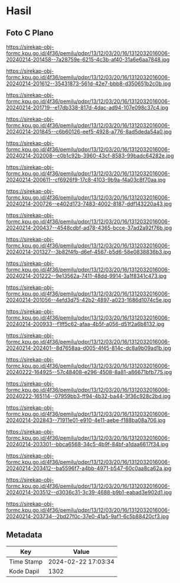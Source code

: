 # Hasil

## Foto C Plano

https://sirekap-obj-formc.kpu.go.id/4f36/pemilu/pdpr/13/12/03/20/16/1312032016006-20240214-201458--7a28759e-6215-4c3b-af40-31a6e6aa7848.jpg

https://sirekap-obj-formc.kpu.go.id/4f36/pemilu/pdpr/13/12/03/20/16/1312032016006-20240214-201612--35431873-561d-42e7-bbb8-d350651b2c0b.jpg

https://sirekap-obj-formc.kpu.go.id/4f36/pemilu/pdpr/13/12/03/20/16/1312032016006-20240214-201719--e17db338-817d-4dac-ad94-107e098c37c4.jpg

https://sirekap-obj-formc.kpu.go.id/4f36/pemilu/pdpr/13/12/03/20/16/1312032016006-20240214-201845--c6b60126-eef5-4928-a776-8ad5deda54a0.jpg

https://sirekap-obj-formc.kpu.go.id/4f36/pemilu/pdpr/13/12/03/20/16/1312032016006-20240214-202008--c0b1c92b-3960-43cf-8583-99badc64282e.jpg

https://sirekap-obj-formc.kpu.go.id/4f36/pemilu/pdpr/13/12/03/20/16/1312032016006-20240214-200611--cf6926f9-17c8-4103-9b9a-f4a03c8f70aa.jpg

https://sirekap-obj-formc.kpu.go.id/4f36/pemilu/pdpr/13/12/03/20/16/1312032016006-20240214-200726--e402d173-7483-4002-8187-ddf143220a43.jpg

https://sirekap-obj-formc.kpu.go.id/4f36/pemilu/pdpr/13/12/03/20/16/1312032016006-20240214-200437--4548cdbf-ad78-4365-bcce-37ad2a92f76b.jpg

https://sirekap-obj-formc.kpu.go.id/4f36/pemilu/pdpr/13/12/03/20/16/1312032016006-20240214-201327--3b82f4fb-d6ef-4567-b5d6-58e0838836b3.jpg

https://sirekap-obj-formc.kpu.go.id/4f36/pemilu/pdpr/13/12/03/20/16/1312032016006-20240214-201222--9e13562a-7411-48dd-9914-3a1f8341c473.jpg

https://sirekap-obj-formc.kpu.go.id/4f36/pemilu/pdpr/13/12/03/20/16/1312032016006-20240214-201056--4efd3d75-42b2-4897-a023-1686d1074c5e.jpg

https://sirekap-obj-formc.kpu.go.id/4f36/pemilu/pdpr/13/12/03/20/16/1312032016006-20240214-200933--f1ff5c62-afaa-4b5f-a056-d51f2a6b8132.jpg

https://sirekap-obj-formc.kpu.go.id/4f36/pemilu/pdpr/13/12/03/20/16/1312032016006-20240214-202401--8d7658aa-d005-4f45-814c-dc8a9b09ad1b.jpg

https://sirekap-obj-formc.kpu.go.id/4f36/pemilu/pdpr/13/12/03/20/16/1312032016006-20240222-164925--57c48408-e296-4508-8a81-a86671bfb775.jpg

https://sirekap-obj-formc.kpu.go.id/4f36/pemilu/pdpr/13/12/03/20/16/1312032016006-20240222-165114--07959bb3-ff94-4b32-ba44-3f36c928c2bd.jpg

https://sirekap-obj-formc.kpu.go.id/4f36/pemilu/pdpr/13/12/03/20/16/1312032016006-20240214-202843--71911e01-e910-4e11-aebe-f188ba08a706.jpg

https://sirekap-obj-formc.kpu.go.id/4f36/pemilu/pdpr/13/12/03/20/16/1312032016006-20240214-203301--bbca6568-34c5-4b9f-84bf-a1daa6617f34.jpg

https://sirekap-obj-formc.kpu.go.id/4f36/pemilu/pdpr/13/12/03/20/16/1312032016006-20240214-203412--ba5596f7-a4bb-4971-b547-60c0aa8ca62a.jpg

https://sirekap-obj-formc.kpu.go.id/4f36/pemilu/pdpr/13/12/03/20/16/1312032016006-20240214-203512--d3036c31-3c39-4688-b9b1-eabad3e902d1.jpg

https://sirekap-obj-formc.kpu.go.id/4f36/pemilu/pdpr/13/12/03/20/16/1312032016006-20240214-203734--2bd27f0c-37e0-41a5-9af1-6c5b88420cf3.jpg


## Metadata

| Key        | Value               |
| ---------- | ------------------- |
| Time Stamp | 2024-02-22 17:03:34 |
| Kode Dapil | 1302                |



